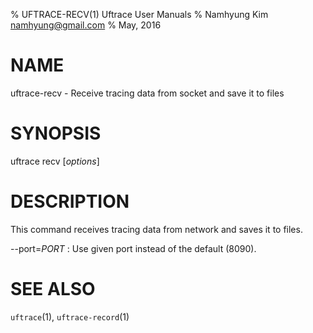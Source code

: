 % UFTRACE-RECV(1) Uftrace User Manuals
% Namhyung Kim <namhyung@gmail.com>
% May, 2016

NAME
====
uftrace-recv - Receive tracing data from socket and save it to files

SYNOPSIS
========
uftrace recv [*options*]

DESCRIPTION
===========
This command receives tracing data from network and saves it to files.

\--port=*PORT*
:   Use given port instead of the default (8090).

SEE ALSO
========
`uftrace`(1), `uftrace-record`(1)
